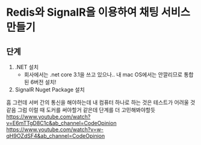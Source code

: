 # Redis와 SignalR을 이용하여 채팅 서비스 만들기

## 단계
1. .NET 설치 
   - 회사에서는 .net core 3.1을 쓰고 있으나.. 내 mac OS에서는 안깔리므로 통합된 6버전 설치!
2. SignalR Nuget Package 설치


흠 그런데 서버 간의 통신을 해야하는데 내 컴퓨터 하나로 하는 것은 테스트가 어려울 것 같음
그럼 이럴 때 도커를 써야할거 같은데 단계를 더 고민해봐야할듯
https://www.youtube.com/watch?v=E6mTTgD8C1c&ab_channel=CodeOpinion
https://www.youtube.com/watch?v=w-qH9OZdSF4&ab_channel=CodeOpinion
